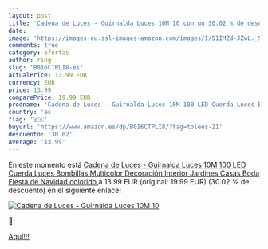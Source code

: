 ```yaml
---
layout: post
title: 'Cadena de Luces - Guirnalda Luces 10M 10 con un 30.02 % de descuento'
date: 
image: 'https://images-eu.ssl-images-amazon.com/images/I/51IMZd-JZwL._SL200_.jpg'
comments: true
category: ofertas
author: ring
slug: 'B016CTPLI8-es'
actualPrice: 13.99 EUR
currency: EUR
price: 13.99
comparePrice: 19.99 EUR
prodname: 'Cadena de Luces - Guirnalda Luces 10M 100 LED Cuerda Luces Bombillas Multicolor Decoración Interior  Jardines  Casas  Boda  Fiesta de Navidad  colorido '
country: 'es'
flag: '🇪🇸'
buyurl: 'https://www.amazon.es/dp/B016CTPLI8/?tag=tolees-21'
descuento: '30.02'
average: '13.99'
---
```


En este momento está [Cadena de Luces - Guirnalda Luces 10M 100 LED Cuerda Luces Bombillas Multicolor Decoración Interior  Jardines  Casas  Boda  Fiesta de Navidad  colorido ](https://www.amazon.es/dp/B016CTPLI8/?tag=tolees-21) a 13.99 EUR (original: 19.99 EUR) (30.02 %  de descuento) en el siguiente enlace!

[![Cadena de Luces - Guirnalda Luces 10M 10](https://images-eu.ssl-images-amazon.com/images/I/51IMZd-JZwL._SL200_.jpg)](https://www.amazon.es/dp/B016CTPLI8/?tag=tolees-21)

🔎:


[Aquí!!!](https://www.amazon.es/dp/B016CTPLI8/?tag=tolees-21)
